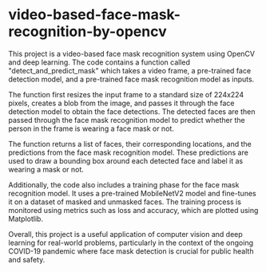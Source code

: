 # video-based-face-mask-recognition-by-opencv

This project is a video-based face mask recognition system using OpenCV and deep learning. The code contains a function called "detect_and_predict_mask" which takes a video frame, a pre-trained face detection model, and a pre-trained face mask recognition model as inputs.

The function first resizes the input frame to a standard size of 224x224 pixels, creates a blob from the image, and passes it through the face detection model to obtain the face detections. The detected faces are then passed through the face mask recognition model to predict whether the person in the frame is wearing a face mask or not.

The function returns a list of faces, their corresponding locations, and the predictions from the face mask recognition model. These predictions are used to draw a bounding box around each detected face and label it as wearing a mask or not.

Additionally, the code also includes a training phase for the face mask recognition model. It uses a pre-trained MobileNetV2 model and fine-tunes it on a dataset of masked and unmasked faces. The training process is monitored using metrics such as loss and accuracy, which are plotted using Matplotlib.

Overall, this project is a useful application of computer vision and deep learning for real-world problems, particularly in the context of the ongoing COVID-19 pandemic where face mask detection is crucial for public health and safety.
